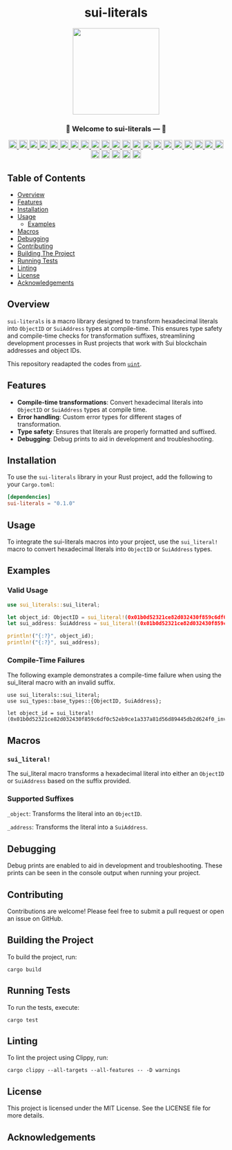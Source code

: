 <div align="center"><h1>sui-literals</h1></div>
<div align="center"><img src="./assets/c-template-logo.jpeg" height="200"><p><p></div>

<div align="center"><h3>🎉 Welcome to sui-literals —  🚀</h3></div>

<div align="center">
  <a href="https://opensource.org/licenses/MIT">
    <img src="https://img.shields.io/badge/License-MIT-blue.svg" alt="License" height="20">
  </a>
  <a href="https://github.com/jymchng/sui-literals/issues">
    <img src="https://img.shields.io/github/issues/jymchng/sui-literals" alt="GitHub issues" height="20">
  </a>
  <a href="https://github.com/jymchng/sui-literals/network">
    <img src="https://img.shields.io/github/forks/jymchng/sui-literals" alt="GitHub forks" height="20">
  </a>
  <a href="https://github.com/jymchng/sui-literals/stargazers">
    <img src="https://img.shields.io/github/stars/jymchng/sui-literals" alt="GitHub stars" height="20">
  </a>
  <a href="https://github.com/jymchng/sui-literals">
    <img src="https://img.shields.io/github/license/jymchng/sui-literals" alt="GitHub license" height="20">
  </a>
  <a href="https://github.com/jymchng/sui-literals/commits/main">
    <img src="https://img.shields.io/github/last-commit/jymchng/sui-literals" alt="GitHub last commit" height="20">
  </a>
  <a href="https://github.com/jymchng/sui-literals/graphs/contributors">
    <img src="https://img.shields.io/github/contributors/jymchng/sui-literals" alt="GitHub contributors" height="20">
  </a>
  <a href="https://github.com/jymchng/sui-literals/pulls">
    <img src="https://img.shields.io/github/issues-pr/jymchng/sui-literals" alt="GitHub pull requests" height="20">
  </a>
  <a href="https://github.com/jymchng/sui-literals/releases">
    <img src="https://img.shields.io/github/release/jymchng/sui-literals" alt="GitHub release" height="20">
  </a>
  <a href="https://github.com/jymchng/sui-literals">
    <img src="https://img.shields.io/github/repo-size/jymchng/sui-literals" alt="GitHub repo size" height="20">
  </a>
  <a href="https://github.com/jymchng/sui-literals/commits">
    <img src="https://img.shields.io/github/commit-activity/m/jymchng/sui-literals" alt="GitHub commit activity" height="20">
  </a>
  <a href="https://github.com/jymchng/sui-literals">
    <img src="https://img.shields.io/github/languages/code-size/jymchng/sui-literals" alt="GitHub code size in bytes" height="20">
  </a>
  <a href="https://github.com/jymchng/sui-literals">
    <img src="https://img.shields.io/github/languages/count/jymchng/sui-literals" alt="GitHub language count" height="20">
  </a>
  <a href="https://github.com/jymchng/sui-literals">
    <img src="https://img.shields.io/github/languages/top/jymchng/sui-literals" alt="GitHub top language" height="20">
  </a>
  <a href="https://github.com/jymchng/sui-literals/releases">
    <img src="https://img.shields.io/github/downloads/jymchng/sui-literals/total" alt="GitHub download count" height="20">
  </a>
  <a href="https://github.com/jymchng/sui-literals/watchers">
    <img src="https://img.shields.io/github/watchers/jymchng/sui-literals" alt="GitHub watchers" height="20">
  </a>
  <a href="https://github.com/jymchng">
    <img src="https://img.shields.io/github/followers/jymchng?label=Follow" alt="GitHub followers" height="20">
  </a>
  <a href="https://github.com/jymchng/sui-literals/discussions">
    <img src="https://img.shields.io/github/discussions/jymchng/sui-literals" alt="GitHub discussions" height="20">
  </a>
  <a href="https://github.com/jymchng/sui-literals/issues?q=is%3Aissue+is%3Aclosed">
    <img src="https://img.shields.io/github/issues-closed/jymchng/sui-literals" alt="GitHub issues closed" height="20">
  </a>
  <a href="https://github.com/jymchng/sui-literals/milestones">
    <img src="https://img.shields.io/github/milestones/all/jymchng/sui-literals" alt="GitHub milestones" height="20">
  </a>
  <a href="https://github.com/sponsors/jymchng">
    <img src="https://img.shields.io/badge/funding-donate-brightgreen" alt="GitHub funding" height="20">
  </a>
  <img alt="Rust Check" src="https://github.com/jymchng/sui-literals/actions/workflows/check.yml/badge.svg" height="20">
  <img alt="Rust NoSTD" src="https://github.com/jymchng/sui-literals/actions/workflows/nostd.yml/badge.svg" height="20">
  <img alt="Rust Safety" src="https://github.com/jymchng/sui-literals/actions/workflows/safety.yml/badge.svg" height="20">
  <img alt="Rust Scheduled" src="https://github.com/jymchng/sui-literals/actions/workflows/scheduled.yml/badge.svg" height="20">
  <img alt="Rust Test" src="https://github.com/jymchng/sui-literals/actions/workflows/test.yml/badge.svg" height="20">
</div>

## Table of Contents

- [Overview](#overview)
- [Features](#features)
- [Installation](#installation)
- [Usage](#usage)
  - [Examples](#examples)
- [Macros](#macros)
- [Debugging](#debugging)
- [Contributing](#contributing)
- [Building The Project](#building-the-project)
- [Running Tests](#running-tests)
- [Linting](#linting)
- [License](#license)
- [Acknowledgements](#acknowledgements)

## Overview

`sui-literals` is a macro library designed to transform hexadecimal literals into `ObjectID` or `SuiAddress` types at compile-time. This ensures type safety and compile-time checks for transformation suffixes, streamlining development processes in Rust projects that work with Sui blockchain addresses and object IDs.

This repository readapted the codes from [`uint`](https://github.com/recmo/uint).

## Features

- **Compile-time transformations**: Convert hexadecimal literals into `ObjectID` or `SuiAddress` types at compile time.
- **Error handling**: Custom error types for different stages of transformation.
- **Type safety**: Ensures that literals are properly formatted and suffixed.
- **Debugging**: Debug prints to aid in development and troubleshooting.

## Installation

To use the `sui-literals` library in your Rust project, add the following to your `Cargo.toml`:

```toml
[dependencies]
sui-literals = "0.1.0"
```

## Usage
To integrate the sui-literals macros into your project, use the `sui_literal!` macro to convert hexadecimal literals into `ObjectID` or `SuiAddress` types.

## Examples
### Valid Usage
```rust
use sui_literals::sui_literal;

let object_id: ObjectID = sui_literal!(0x01b0d52321ce82d032430f859c6df0c52eb9ce1a337a81d56d89445db2d624f0_object);
let sui_address: SuiAddress = sui_literal!(0x01b0d52321ce82d032430f859c6df081d56d89445db2d624f0_address);

println!("{:?}", object_id);
println!("{:?}", sui_address);
```

### Compile-Time Failures
The following example demonstrates a compile-time failure when using the sui_literal macro with an invalid suffix.

```
use sui_literals::sui_literal;
use sui_types::base_types::{ObjectID, SuiAddress};

let object_id = sui_literal!(0x01b0d52321ce82d032430f859c6df0c52eb9ce1a337a81d56d89445db2d624f0_invalid_suffix);
```

## Macros
### `sui_literal!`
The sui_literal macro transforms a hexadecimal literal into either an `ObjectID` or `SuiAddress` based on the suffix provided.

### Supported Suffixes
`_object`: Transforms the literal into an `ObjectID`.

`_address`: Transforms the literal into a `SuiAddress`.

## Debugging
Debug prints are enabled to aid in development and troubleshooting. These prints can be seen in the console output when running your project.

## Contributing
Contributions are welcome! Please feel free to submit a pull request or open an issue on GitHub.

## Building the Project
To build the project, run:

```
cargo build
```

## Running Tests
To run the tests, execute:

```
cargo test
```

## Linting
To lint the project using Clippy, run:

```
cargo clippy --all-targets --all-features -- -D warnings
```

## License
This project is licensed under the MIT License. See the LICENSE file for more details.

## Acknowledgements
